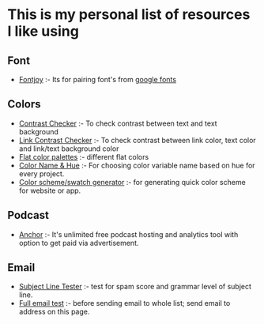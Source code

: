 # This is my personal list of resources I like using

## Font 

- [Fontjoy](https://fontjoy.com/) :- Its for pairing font's from [google fonts](https://fonts.google.com/)

## Colors

- [Contrast Checker](https://webaim.org/resources/contrastchecker/) :- To check contrast between text and text background
- [Link Contrast Checker](https://webaim.org/resources/linkcontrastchecker/) :- To check contrast between link color, text color and link/text background color
- [Flat color palettes](https://flatuicolors.com/) :- different flat colors
- [Color Name & Hue](https://www.color-blindness.com/color-name-hue/) :- For choosing color variable name based on hue for every project.
- [Color scheme/swatch generator](https://coolors.co/) :- for generating quick color scheme for website or app.

## Podcast

- [Anchor](https://anchor.fm/) :- It's unlimited free podcast hosting and analytics tool with option to get paid via advertisement. 

## Email

- [Subject Line Tester](https://sendcheckit.com/email-subject-line-tester) :- test for spam score and grammar level of subject line.
- [Full email test](https://www.mail-tester.com/) :- before sending email to whole list; send email to address on this page.